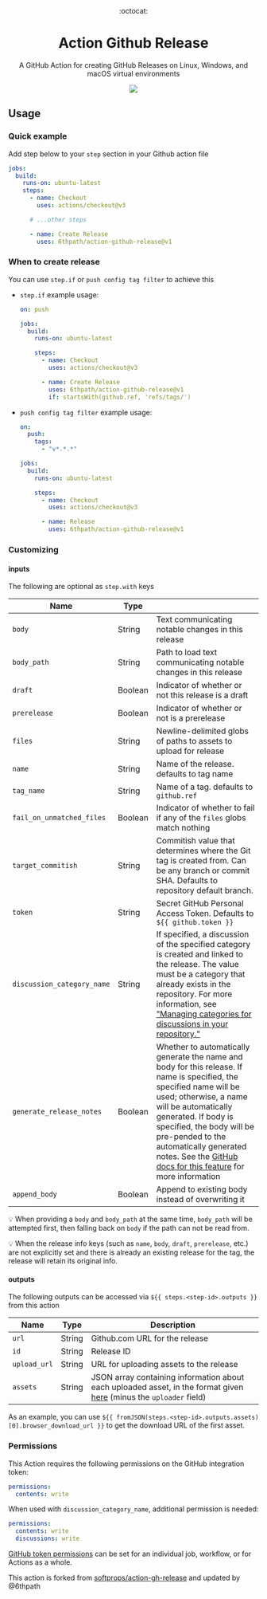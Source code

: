 <div align="center">
  :octocat:
</div>

<h1 align="center">
  Action Github Release
</h1>

<p align="center">
   A GitHub Action for creating GitHub Releases on Linux, Windows, and macOS virtual environments
</p>

<div align="center">
  <a href="https://github.com/6thpath/action-github-release/actions">
    <img src="https://github.com/6thpath/action-github-release/workflows/Publish/badge.svg"/>
 </a>
</div>

## Usage

### Quick example

Add step below to your `step` section in your Github action file

```yaml
jobs:
  build:
    runs-on: ubuntu-latest
    steps:
      - name: Checkout
        uses: actions/checkout@v3

      # ...other steps

      - name: Create Release
        uses: 6thpath/action-github-release@v1
```

### When to create release

You can use `step.if` or `push config tag filter` to achieve this

* `step.if` example usage:

  ```yaml
  on: push

  jobs:
    build:
      runs-on: ubuntu-latest

      steps:
        - name: Checkout
          uses: actions/checkout@v3

        - name: Create Release
          uses: 6thpath/action-github-release@v1
          if: startsWith(github.ref, 'refs/tags/')
  ```

* `push config tag filter` example usage:

  ```yaml
  on:
    push:
      tags:
        - "v*.*.*"

  jobs:
    build:
      runs-on: ubuntu-latest

      steps:
        - name: Checkout
          uses: actions/checkout@v3

        - name: Release
          uses: 6thpath/action-github-release@v1
  ```

### Customizing

#### inputs

The following are optional as `step.with` keys

| Name                       | Type    |                                                                  |
| -------------------------- | ------- | ---------------------------------------------------------------- |
| `body`                     | String  | Text communicating notable changes in this release               |
| `body_path`                | String  | Path to load text communicating notable changes in this release  |
| `draft`                    | Boolean | Indicator of whether or not this release is a draft              |
| `prerelease`               | Boolean | Indicator of whether or not is a prerelease                      |
| `files`                    | String  | Newline-delimited globs of paths to assets to upload for release |
| `name`                     | String  | Name of the release. defaults to tag name                        |
| `tag_name`                 | String  | Name of a tag. defaults to `github.ref`                          |
| `fail_on_unmatched_files`  | Boolean | Indicator of whether to fail if any of the `files` globs match nothing |
| `target_commitish`         | String  | Commitish value that determines where the Git tag is created from. Can be any branch or commit SHA. Defaults to repository default branch. |
| `token`                    | String  | Secret GitHub Personal Access Token. Defaults to `${{ github.token }}` |
| `discussion_category_name` | String  | If specified, a discussion of the specified category is created and linked to the release. The value must be a category that already exists in the repository. For more information, see ["Managing categories for discussions in your repository."](https://docs.github.com/en/discussions/managing-discussions-for-your-community/managing-categories-for-discussions-in-your-repository)           |
| `generate_release_notes`   | Boolean | Whether to automatically generate the name and body for this release. If name is specified, the specified name will be used; otherwise, a name will be automatically generated. If body is specified, the body will be pre-pended to the automatically generated notes. See the [GitHub docs for this feature](https://docs.github.com/en/repositories/releasing-projects-on-github/automatically-generated-release-notes) for more information |
| `append_body`              | Boolean | Append to existing body instead of overwriting it                |

💡 When providing a `body` and `body_path` at the same time, `body_path` will be
attempted first, then falling back on `body` if the path can not be read from.

💡 When the release info keys (such as `name`, `body`, `draft`, `prerelease`, etc.)
are not explicitly set and there is already an existing release for the tag, the
release will retain its original info.

#### outputs

The following outputs can be accessed via `${{ steps.<step-id>.outputs }}` from this action

| Name         | Type   | Description                                                                                                                                                                               |
| ------------ | ------ | ----------------------------------------------------------------------------------------------------------------------------------------------------------------------------------------- |
| `url`        | String | Github.com URL for the release                                                                                                                                                            |
| `id`         | String | Release ID                                                                                                                                                                                |
| `upload_url` | String | URL for uploading assets to the release                                                                                                                                                   |
| `assets`     | String | JSON array containing information about each uploaded asset, in the format given [here](https://docs.github.com/en/rest/releases/assets#get-a-release-asset) (minus the `uploader` field) |

As an example, you can use `${{ fromJSON(steps.<step-id>.outputs.assets)[0].browser_download_url }}` to get the download URL of the first asset.

### Permissions

This Action requires the following permissions on the GitHub integration token:

```yaml
permissions:
  contents: write
```

When used with `discussion_category_name`, additional permission is needed:

```yaml
permissions:
  contents: write
  discussions: write
```

[GitHub token permissions](https://docs.github.com/en/actions/security-guides/automatic-token-authentication#permissions-for-the-github_token) can be set for an individual job, workflow, or for Actions as a whole.

This action is forked from [softprops/action-gh-release](https://github.com/softprops/action-gh-release) and updated by @6thpath
